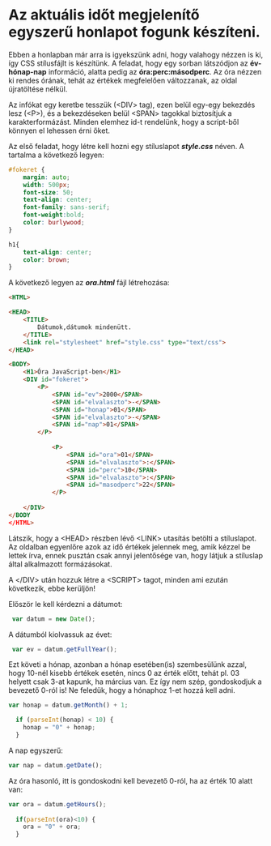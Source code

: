 # Az aktuális időt megjelenítő egyszerű honlapot fogunk készíteni.

Ebben a honlapban már arra is igyekszünk adni, hogy valahogy nézzen is ki, így CSS stílusfájlt is készítünk.
A feladat, hogy egy sorban látszódjon az **év-hónap-nap** információ, alatta pedig az **óra:perc:másodperc**. Az óra nézzen ki rendes órának, tehát az értékek megfelelően változzanak, az oldal újratöltése nélkül.

Az infókat egy keretbe tesszük (\<DIV> tag), ezen belül egy-egy bekezdés lesz (\<P>), és a bekezdéseken belül \<SPAN> tagokkal biztosítjuk a karakterformázást. Minden elemhez id-t rendelünk, hogy a script-ből könnyen el lehessen érni őket.
  
Az első feladat, hogy létre kell hozni egy stíluslapot ***style.css***  néven. A tartalma a következő legyen:

```css
#fokeret {
    margin: auto;
    width: 500px;
    font-size: 50;
    text-align: center;
    font-family: sans-serif;
    font-weight:bold;
    color: burlywood;
}

h1{
    text-align: center;
    color: brown;
}
```
A következő legyen az ***ora.html*** fájl létrehozása:

```html
<HTML>

<HEAD>
    <TITLE>
        Dátumok,dátumok mindenütt.
    </TITLE>
    <link rel="stylesheet" href="style.css" type="text/css">
</HEAD>

<BODY>
    <H1>Óra JavaScript-ben</H1>
    <DIV id="fokeret">
        <P>
            <SPAN id="ev">2000</SPAN>
            <SPAN id="elvalaszto">-</SPAN>
            <SPAN id="honap">01</SPAN>
            <SPAN id="elvalaszto">-</SPAN>
            <SPAN id="nap">01</SPAN>
        </P>
        
            <P>
                <SPAN id="ora">01</SPAN>
                <SPAN id="elvalaszto">:</SPAN>
                <SPAN id="perc">10</SPAN>
                <SPAN id="elvalaszto">:</SPAN>
                <SPAN id="masodperc">22</SPAN>
            </P>
        
    </DIV>
</BODY
</HTML>  
```
Látszik, hogy a \<HEAD> részben lévő \<LINK> utasítás betölti a stíluslapot. Az oldalban egyenlőre azok az idő értékek jelennek meg, amik kézzel be lettek írva, ennek pusztán csak annyi jelentősége van, hogy látjuk a stíluslap által alkalmazott formázásokat.

A \</DIV> után hozzuk létre a \<SCRIPT></SCRIPT> tagot, minden ami ezután következik, ebbe kerüljön!

Először le kell kérdezni a dátumot:

```javascript
 var datum = new Date();
```
A dátumból kiolvassuk az évet:

```js
 var ev = datum.getFullYear();
```
Ezt követi a hónap, azonban a hónap esetében(is) szembesülünk azzal, hogy 10-nél kisebb értékek esetén, nincs 0 az érték előtt, tehát pl. 03 helyett csak 3-at kapunk, ha március van. Ez így nem szép, gondoskodjuk a bevezető 0-ról is! Ne feledük, hogy a hónaphoz 1-et hozzá kell adni.

```js
var honap = datum.getMonth() + 1;

  if (parseInt(honap) < 10) {
    honap = "0" + honap;
  }
```
A nap egyszerű:

```js
var nap = datum.getDate();
``` 
Az óra hasonló, itt is gondoskodni kell bevezető 0-ról, ha az érték 10 alatt van:

```js
var ora = datum.getHours();
        
  if(parseInt(ora)<10) {
    ora = "0" + ora;
  }
```
